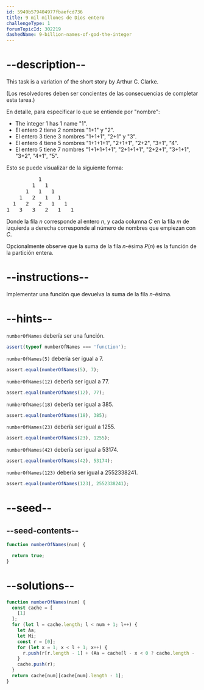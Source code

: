 ```yaml
---
id: 5949b579404977fbaefcd736
title: 9 mil millones de Dios entero
challengeType: 1
forumTopicId: 302219
dashedName: 9-billion-names-of-god-the-integer
---
```


# --description--

This task is a variation of the short story by Arthur C. Clarke.

(Los resolvedores deben ser concientes de las consecuencias de completar esta tarea.)

En detalle, para especificar lo que se entiende por "nombre":

<ul>
  <li>The integer 1 has 1 name "1".</li>
  <li>El entero 2 tiene 2 nombres "1+1" y "2".</li>
  <li>El entero 3 tiene 3 nombres "1+1+1", "2+1" y "3".</li>
  <li>El entero 4 tiene 5 nombres "1+1+1+1", "2+1+1", "2+2", "3+1", "4".</li>
  <li>El entero 5 tiene 7 nombres "1+1+1+1+1", "2+1+1+1", "2+2+1", "3+1+1", "3+2", "4+1", "5".</li>
</ul>

Esto se puede visualizar de la siguiente forma:

<pre>          1
        1   1
      1   1   1
    1   2   1   1
  1   2   2   1   1
1   3   3   2   1   1
</pre>

Donde la fila $n$ corresponde al entero $n$, y cada columna $C$ en la fila $m$ de izquierda a derecha corresponde al número de nombres que empiezan con $C$.

Opcionalmente observe que la suma de la fila $n$-ésima $P(n)$ es la función de la partición entera.

# --instructions--

Implementar una función que devuelva la suma de la fila $n$-ésima.

# --hints--

`numberOfNames` debería ser una función.

```js
assert(typeof numberOfNames === 'function');
```

`numberOfNames(5)` debería ser igual a 7.

```js
assert.equal(numberOfNames(5), 7);
```

`numberOfNames(12)` debería ser igual a 77.

```js
assert.equal(numberOfNames(12), 77);
```

`numberOfNames(18)` debería ser igual a 385.

```js
assert.equal(numberOfNames(18), 385);
```

`numberOfNames(23)` debería ser igual a 1255.

```js
assert.equal(numberOfNames(23), 1255);
```

`numberOfNames(42)` debería ser igual a 53174.

```js
assert.equal(numberOfNames(42), 53174);
```

`numberOfNames(123)` debería ser igual a 2552338241.

```js
assert.equal(numberOfNames(123), 2552338241);
```

# --seed--

## --seed-contents--

```js
function numberOfNames(num) {

  return true;
}
```

# --solutions--

```js
function numberOfNames(num) {
  const cache = [
    [1]
  ];
  for (let l = cache.length; l < num + 1; l++) {
    let Aa;
    let Mi;
    const r = [0];
    for (let x = 1; x < l + 1; x++) {
      r.push(r[r.length - 1] + (Aa = cache[l - x < 0 ? cache.length - (l - x) : l - x])[(Mi = Math.min(x, l - x)) < 0 ? Aa.length - Mi : Mi]);
    }
    cache.push(r);
  }
  return cache[num][cache[num].length - 1];
}
```
